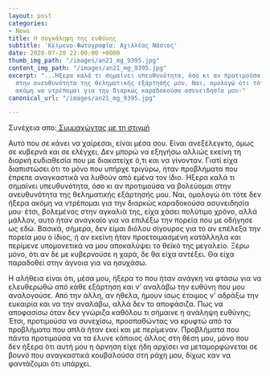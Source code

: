 ```yaml
---
layout: post
categories:
- News
title: Η συγκάληψη της ευθύνης
subtitle: 'Κείμενο-Φωτογραφία: Αχιλλέας Νάσιος'
date: 2020-07-20 22:00:00 +0000
thumb_img_path: "/images/an21_mg_9395.jpg"
content_img_path: "/images/an21_mg_9395.jpg"
excerpt: "...Ήξερα καλά τι σημαίνει υπευθυνότητα, όσο κι αν προτιμούσα να βολεύομαι
  στην ανευθυνότητα της θεληματικής εξάρτησής μου. Ναι, ομολογώ ότι τότε δεν ήξερα
  ακόμη να ντρέπομαι για την διαρκώς καραδοκούσα ασυνειδησία μου·"
canonical_url: "/images/an21_mg_9395.jpg"

---
```

Συνέχεια απο:<a href="https://hocusphotus.com/posts/anodus-21/" target="blank"> Συμμαχώντας με τη στιγμή</a>

Αυτό που σε κάνει να χαίρεσαι, είναι μέσα σου. Είναι ανεξέλεγκτο, όμως σε κυβερνά και σε ελέγχει. Δεν μπορώ να εξηγήσω αλλιώς εκείνη τη διαρκή ευδιαθεσία που με διακατείχε ό,τι και να γίνονταν. Γιατί είχα διαπιστώσει ότι το μόνο που υπήρχε τριγύρω, ήταν προβλήματα που έπρεπε αναγκαστικά να λυθούν από εμένα τον ίδιο. Ήξερα καλά τι σημαίνει υπευθυνότητα, όσο κι αν προτιμούσα να βολεύομαι στην ανευθυνότητα της θεληματικής εξάρτησής μου. Ναι, ομολογώ ότι τότε δεν ήξερα ακόμη να ντρέπομαι για την διαρκώς καραδοκούσα ασυνειδησία μου· έτσι, βολεμένος στην αγκαλιά της, είχα χάσει πολύτιμο χρόνο, αλλά μάλλον, αυτό ήταν αναγκαίο για να επιλέξω την πορεία που με οδήγησε ως εδώ. Βασικά, σήμερα, δεν είμαι διόλου σίγουρος για το αν επέλεξα την πορεία μου ο ίδιος, ή αν εκείνη ήταν προετοιμασμένη κατάλληλα και περίμενε υπομονετικά να μου αποκαλύψει το θεϊκό της μεγαλείο. Ξέρω μόνο, ότι αν δε με κυβερνούσε η χαρά, δε θα είχα αντέξει. Θα είχα παραδοθεί στην άγνοια για να ησυχάσω.

Η αλήθεια είναι ότι, μέσα μου, ήξερα το που ήταν ανάγκη να φτάσω για να ελευθερωθώ από κάθε εξάρτηση και ν’ αναλάβω την ευθύνη που μου αναλογούσε. Από την άλλη, αν ήθελα, ήμουν ίσως έτοιμος ν’ αδράξω την ευκαιρία και να την αναλάβω, αλλά δεν το αποφάσιζα. Πως να αποφασίσω όταν δεν γνώριζα καθόλου τι σήμαινε η ανάληψη ευθύνης; Έτσι, προτιμούσα να συνεχίσω, προσπαθώντας να κρυφτώ από τα προβλήματα που απλά ήταν εκεί και με περίμεναν. Προβλήματα που πάντα προτιμούσα να τα έλυνε κάποιος άλλος στη θέση μου, μόνο που δεν ήξερα ότι αυτή μου η άρνηση είχε ήδη αρχίσει να μεταμορφώνεται σε βουνό που αναγκαστικά κουβαλούσα στη ράχη μου, δίχως καν να φαντάζομαι ότι υπάρχει.